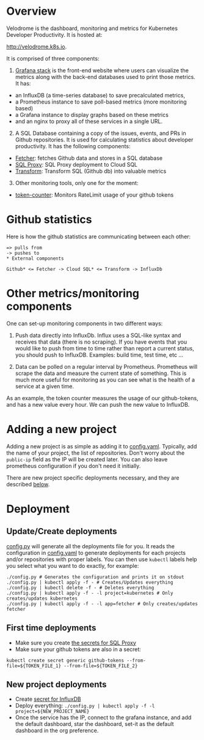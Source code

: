 Overview
========

Velodrome is the dashboard, monitoring and metrics for Kubernetes Developer
Productivity. It is hosted at:

http://velodrome.k8s.io.

It is comprised of three components:

1. [Grafana stack](grafana-stack/) is the front-end website where users can
  visualize the metrics along with the back-end databases used to print those
  metrics. It has:
  * an InfluxDB (a time-series database) to save precalculated metrics,
  * a Prometheus instance to save poll-based metrics (more monitoring
  based)
  * a Grafana instance to display graphs based on these metrics
  * and an nginx to proxy all of these services in a single URL.

2. A SQL Database containing a copy of the issues, events, and PRs in Github
repositories. It is used for calculating statistics about developer
productivity. It has the following components:
  * [Fetcher](fetcher/): fetches Github data and stores in a SQL database
  * [SQL Proxy](mysql/): SQL Proxy deployment to Cloud SQL
  * [Transform](transform/): Transform SQL (Github db) into valuable metrics

3. Other monitoring tools, only one for the moment:
  * [token-counter](token-counter/): Monitors RateLimit usage of your github
    tokens

Github statistics
=================

Here is how the github statistics are communicating between each other:

```
=> pulls from
-> pushes to
* External components

Github* <= Fetcher -> Cloud SQL* <= Transform -> InfluxDb
```

Other metrics/monitoring components
===================================

One can set-up monitoring components in two different ways:

1. Push data directly into InfluxDb. Influx uses a SQL-like syntax and
receives that data (there is no scraping). If you have events that you would
like to push from time to time rather than report a current status, you should
push to InfluxDB. Examples: build time, test time, etc ...

2. Data can be polled on a regular interval by Prometheus. Prometheus will
scrape the data and measure the current state of something. This is much more
useful for monitoring as you can see what is the health of a service at a given
time.

As an example, the token counter measures the usage of our github-tokens, and
has a new value every hour. We can push the new value to InfluxDB.

Adding a new project
====================

Adding a new project is as simple as adding it to [config.yaml](config.yaml).
Typically, add the name of your project, the list of repositories. Don't worry
about the `public-ip` field as the IP will be created later. You can also leave
prometheus configuration if you don't need it initially.

There are new project specific deployments necessary, and they are
described [below](#new-project-deployments).

Deployment
==========

Update/Create deployments
-------------------------

[config.py](config.py) will generate all the deployments file for you. It reads
the configuration in [config.yaml](config.yaml) to generate deployments for each
projects and/or repositories with proper labels. You can then use `kubectl`
labels help you select what you want to do exactly, for example:

```
./config.py # Generates the configuration and prints it on stdout
./config.py | kubectl apply -f - # Creates/Updates everything
./config.py | kubectl delete -f - # Deletes everything
./config.py | kubectl apply -f - -l project=kubernetes # Only creates/updates kubernetes
./config.py | kubectl apply -f - -l app=fetcher # Only creates/updates fetcher
```

First time deployments
----------------------

- Make sure you create
  [the secrets for SQL Proxy](mysql/#set-up-google-cloud-sql-proxy)
- Make sure your github tokens are also in a secret:

```
kubectl create secret generic github-tokens --from-file=${TOKEN_FILE_1} --from-file=${TOKEN_FILE_2}
```

New project deployments
-----------------------

- Create [secret for InfluxDB](grafana-stack/#first-time-only)
- Deploy everything: `./config.py | kubectl apply -f -l project=${NEW_PROJECT_NAME}`
- Once the service has the IP, connect to the grafana instance, and add the
  default dashboard, star the dashboard, set-it as the default dashboard in the
  org preference.

